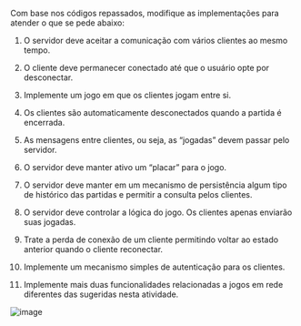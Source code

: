 Com base nos códigos repassados, modifique as implementações para atender o
que se pede abaixo:

1) O servidor deve aceitar a comunicação com vários clientes ao mesmo tempo.

2) O cliente deve permanecer conectado até que o usuário opte por desconectar.

3) Implemente um jogo em que os clientes jogam entre si.

4) Os clientes são automaticamente desconectados quando a partida é encerrada.

5) As mensagens entre clientes, ou seja, as “jogadas” devem passar pelo servidor.

6) O servidor deve manter ativo um “placar” para o jogo.

7) O servidor deve manter em um mecanismo de persistência algum tipo de histórico das partidas e permitir a consulta pelos clientes.

8) O servidor deve controlar a lógica do jogo. Os clientes apenas enviarão suas jogadas.

9) Trate a perda de conexão de um cliente permitindo voltar ao estado anterior quando o cliente reconectar.

10) Implemente um mecanismo simples de autenticação para os clientes.

11) Implemente mais duas funcionalidades relacionadas a jogos em rede diferentes das sugeridas nesta atividade.

![image](https://user-images.githubusercontent.com/61996692/223267419-5562ae1a-1a38-42ac-8ce3-95ea84b1f52b.png)
